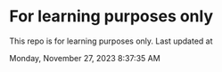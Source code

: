 # For learning purposes only
This repo is for learning purposes only.
Last updated at

Monday, November 27, 2023 8:37:35 AM

